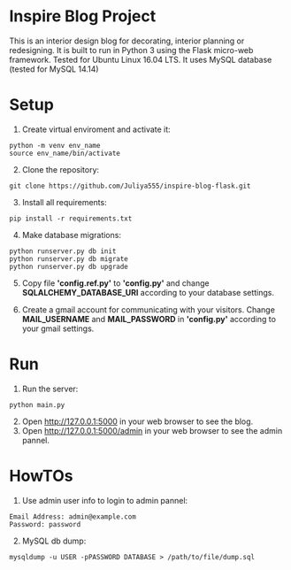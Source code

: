 # Inspire Blog Project
This is an interior design blog for decorating, interior planning or redesigning.
It is built to run in Python 3 using the Flask micro-web framework. Tested for Ubuntu Linux 16.04 LTS.
It uses MySQL database (tested for MySQL 14.14)


# Setup
1. Create virtual enviroment and activate it:
  ```
  python -m venv env_name
  source env_name/bin/activate
  ```
2. Clone the repository:
  ```
  git clone https://github.com/Juliya555/inspire-blog-flask.git
  ```
3. Install all requirements:
  ```
  pip install -r requirements.txt
  ```
4. Make database migrations:
  ```
  python runserver.py db init
  python runserver.py db migrate
  python runserver.py db upgrade
  ```
5. Copy file **'config.ref.py'** to **'config.py'** and change **SQLALCHEMY_DATABASE_URI** according to your database settings.

6. Create a gmail account for communicating with your visitors. Change **MAIL_USERNAME** and **MAIL_PASSWORD** in **'config.py'** according to your gmail settings.

# Run
1. Run the server:
  ```
  python main.py
  ```
2. Open http://127.0.0.1:5000 in your web browser to see the blog.
3. Open http://127.0.0.1:5000/admin in your web browser to see the admin pannel.

# HowTOs
1. Use admin user info to login to admin pannel:
  ```
  Email Address: admin@example.com
  Password: password
  ```
2. MySQL db dump:
  ```
  mysqldump -u USER -pPASSWORD DATABASE > /path/to/file/dump.sql
  ```
